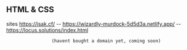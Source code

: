 ## HTML & CSS 

sites
https://isak.cf/ -- https://wizardly-murdock-5d5d3a.netlify.app/  -- https://locus.solutions/index.html
                    
                     (havent bought a domain yet, coming soon)
